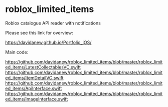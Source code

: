 # roblox_limited_items
Roblox catalogue API reader with notifications

Please see this link for overview:

https://davidanew.github.io/Portfolio_iOS/

Main code:

https://github.com/davidanew/roblox_limited_items/blob/master/roblox_limited_items/LatestCollectablesVC.swift
https://github.com/davidanew/roblox_limited_items/blob/master/roblox_limited_items/ItemDetailVC.swift
https://github.com/davidanew/roblox_limited_items/blob/master/roblox_limited_items/ApiInterface.swift
https://github.com/davidanew/roblox_limited_items/blob/master/roblox_limited_items/ImageInterface.swift

